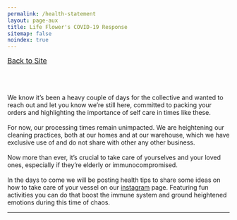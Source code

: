 ```yaml
---
permalink: /health-statement
layout: page-aux
title: Life Flower's COVID-19 Response
sitemap: false
noindex: true
---
```



<div class="disclaimer__body">

<a href="../" style="font-size:16px;">Back to Site</a>
  <div class="text-dark">
  <br><br><br>
  We know it’s been a heavy couple of days for the collective and wanted to reach out and let you know we’re still here, committed to packing your orders and highlighting the importance of self care in times like these. 
  <br><br>
  For now, our processing times remain unimpacted. We are heightening our cleaning practices, both at our homes and at our warehouse, which we have exclusive use of and do not share with other any other business. 
  ⁣<br><br>
  Now more than ever, it’s crucial to take care of yourselves and your loved ones, especially if they’re elderly or immunocompromised. ⁣
  ⁣<br><br>
  In the days to come we will be posting health tips to share some ideas on how to take care of your vessel on our <a href="https://instagram.com/lifeflowercare/">instagram</a> page. Featuring fun activities you can do that boost the immune system and ground heightened emotions during this time of chaos. 
  </div>

</div>

---